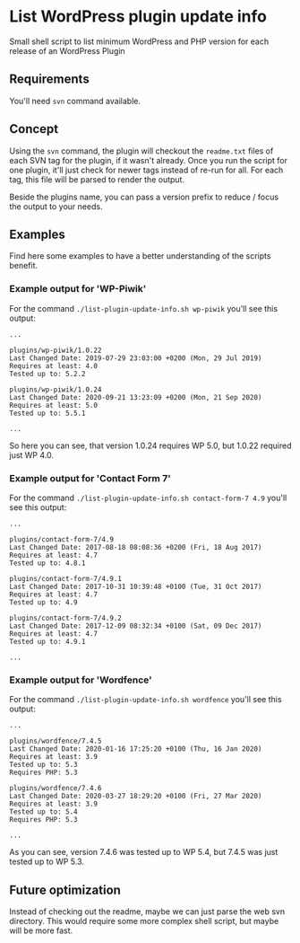 # List WordPress plugin update info

Small shell script to list minimum WordPress and PHP version for each release of an WordPress Plugin

## Requirements

You'll need `svn` command available.

## Concept

Using the `svn` command, the plugin will checkout the `readme.txt` files of each SVN tag for the plugin, if it wasn't
already. Once you run the script for one plugin, it'll just check for newer tags instead of re-run for all. For each
tag, this file will be parsed to render the output.

Beside the plugins name, you can pass a version prefix to reduce / focus the output to your needs.

## Examples

Find here some examples to have a better understanding of the scripts benefit.

### Example output for 'WP-Piwik'

For the command `./list-plugin-update-info.sh wp-piwik` you'll see this output:

```log
...

plugins/wp-piwik/1.0.22
Last Changed Date: 2019-07-29 23:03:00 +0200 (Mon, 29 Jul 2019)
Requires at least: 4.0
Tested up to: 5.2.2

plugins/wp-piwik/1.0.24
Last Changed Date: 2020-09-21 13:23:09 +0200 (Mon, 21 Sep 2020)
Requires at least: 5.0
Tested up to: 5.5.1

...
```

So here you can see, that version 1.0.24 requires WP 5.0, but 1.0.22 required just WP 4.0.

### Example output for 'Contact Form 7'

For the command `./list-plugin-update-info.sh contact-form-7 4.9` you'll see this output:

```log
...

plugins/contact-form-7/4.9
Last Changed Date: 2017-08-18 08:08:36 +0200 (Fri, 18 Aug 2017)
Requires at least: 4.7
Tested up to: 4.8.1

plugins/contact-form-7/4.9.1
Last Changed Date: 2017-10-31 10:39:48 +0100 (Tue, 31 Oct 2017)
Requires at least: 4.7
Tested up to: 4.9

plugins/contact-form-7/4.9.2
Last Changed Date: 2017-12-09 08:32:34 +0100 (Sat, 09 Dec 2017)
Requires at least: 4.7
Tested up to: 4.9.1

...
```

### Example output for 'Wordfence'

For the command `./list-plugin-update-info.sh wordfence` you'll see this output:

```log
...

plugins/wordfence/7.4.5
Last Changed Date: 2020-01-16 17:25:20 +0100 (Thu, 16 Jan 2020)
Requires at least: 3.9
Tested up to: 5.3
Requires PHP: 5.3

plugins/wordfence/7.4.6
Last Changed Date: 2020-03-27 18:29:20 +0100 (Fri, 27 Mar 2020)
Requires at least: 3.9
Tested up to: 5.4
Requires PHP: 5.3

...
```

As you can see, version 7.4.6 was tested up to WP 5.4, but 7.4.5 was just tested up to WP 5.3.

## Future optimization

Instead of checking out the readme, maybe we can just parse the web svn directory. This would require some more complex
shell script, but maybe will be more fast.
